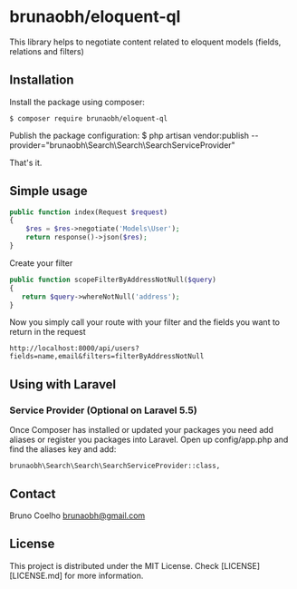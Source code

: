 # brunaobh/eloquent-ql

This library helps to negotiate content related to eloquent models (fields, relations and filters)

## Installation

Install the package using composer:

    $ composer require brunaobh/eloquent-ql

Publish the package configuration:
	$ php artisan vendor:publish --provider="brunaobh\Search\Search\SearchServiceProvider"

That's it.

## Simple usage


```php
public function index(Request $request)
{
    $res = $res->negotiate('Models\User');
    return response()->json($res);
}
```

Create your filter 

```php
public function scopeFilterByAddressNotNull($query)
{
   return $query->whereNotNull('address');
}
```

Now you simply call your route with your filter and the fields you want to return in the request

```
http://localhost:8000/api/users?fields=name,email&filters=filterByAddressNotNull
```

## Using with Laravel

### Service Provider (Optional on Laravel 5.5)
Once Composer has installed or updated your packages you need add aliases or register you packages into Laravel. Open up config/app.php and find the aliases key and add:

```
brunaobh\Search\Search\SearchServiceProvider::class,
```

## Contact

Bruno Coelho <brunaobh@gmail.com>

## License

This project is distributed under the MIT License. Check [LICENSE][LICENSE.md] for more information.
